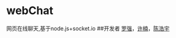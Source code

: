 # webChat
网页在线聊天,基于node.js+socket.io
##开发者
[罗强](https://github.com/AspenLuoQiang)，[许楠](https://github.com/storyNan)，[陈浩宇](https://github.com/wangdaozhishi)
